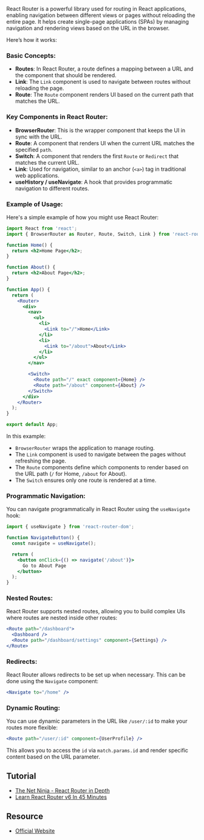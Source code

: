React Router is a powerful library used for routing in React applications, enabling navigation between different views or pages without reloading the entire page. It helps create single-page applications (SPAs) by managing navigation and rendering views based on the URL in the browser.

Here’s how it works:
### **Basic Concepts:**
- **Routes**: In React Router, a route defines a mapping between a URL and the component that should be rendered.
- **Link**: The `Link` component is used to navigate between routes without reloading the page.
- **Route**: The `Route` component renders UI based on the current path that matches the URL.

### **Key Components in React Router:**
- **BrowserRouter**: This is the wrapper component that keeps the UI in sync with the URL.
- **Route**: A component that renders UI when the current URL matches the specified `path`.
- **Switch**: A component that renders the first `Route` or `Redirect` that matches the current URL.
- **Link**: Used for navigation, similar to an anchor (`<a>`) tag in traditional web applications.
- **useHistory / useNavigate**: A hook that provides programmatic navigation to different routes.

### **Example of Usage:**
Here's a simple example of how you might use React Router:

```jsx
import React from 'react';
import { BrowserRouter as Router, Route, Switch, Link } from 'react-router-dom';

function Home() {
  return <h2>Home Page</h2>;
}

function About() {
  return <h2>About Page</h2>;
}

function App() {
  return (
    <Router>
      <div>
        <nav>
          <ul>
            <li>
              <Link to="/">Home</Link>
            </li>
            <li>
              <Link to="/about">About</Link>
            </li>
          </ul>
        </nav>

        <Switch>
          <Route path="/" exact component={Home} />
          <Route path="/about" component={About} />
        </Switch>
      </div>
    </Router>
  );
}

export default App;
```

In this example:
- `BrowserRouter` wraps the application to manage routing.
- The `Link` component is used to navigate between the pages without refreshing the page.
- The `Route` components define which components to render based on the URL path (`/` for Home, `/about` for About).
- The `Switch` ensures only one route is rendered at a time.

### **Programmatic Navigation:**
You can navigate programmatically in React Router using the `useNavigate` hook:

```jsx
import { useNavigate } from 'react-router-dom';

function NavigateButton() {
  const navigate = useNavigate();

  return (
    <button onClick={() => navigate('/about')}>
      Go to About Page
    </button>
  );
}
```

### **Nested Routes:**
React Router supports nested routes, allowing you to build complex UIs where routes are nested inside other routes:

```jsx
<Route path="/dashboard">
  <Dashboard />
  <Route path="/dashboard/settings" component={Settings} />
</Route>
```

### **Redirects:**
React Router allows redirects to be set up when necessary. This can be done using the `Navigate` component:

```jsx
<Navigate to="/home" />
```

### **Dynamic Routing:**
You can use dynamic parameters in the URL like `/user/:id` to make your routes more flexible:

```jsx
<Route path="/user/:id" component={UserProfile} />
```

This allows you to access the `id` via `match.params.id` and render specific content based on the URL parameter.

## Tutorial
- [The Net Ninja - React Router in Depth](https://www.youtube.com/watch?v=OMQ2QARHPo0&list=PL4cUxeGkcC9iVKmtNuCeIswnQ97in2GGf)
- [Learn React Router v6 In 45 Minutes](https://www.youtube.com/watch?v=Ul3y1LXxzdU)

## Resource
- [Official Website](https://reactrouter.com/en/main)